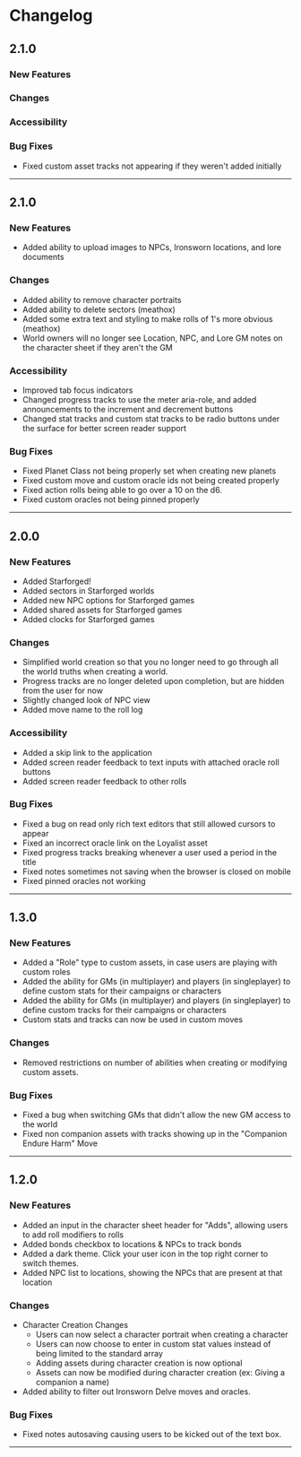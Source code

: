 # Changelog

## 2.1.0

### New Features

### Changes

### Accessibility

### Bug Fixes

- Fixed custom asset tracks not appearing if they weren't added initially

---

## 2.1.0

### New Features

- Added ability to upload images to NPCs, Ironsworn locations, and lore documents

### Changes

- Added ability to remove character portraits
- Added ability to delete sectors (meathox)
- Added some extra text and styling to make rolls of 1's more obvious (meathox)
- World owners will no longer see Location, NPC, and Lore GM notes on the character sheet if they aren't the GM

### Accessibility

- Improved tab focus indicators
- Changed progress tracks to use the meter aria-role, and added announcements to the increment and decrement buttons
- Changed stat tracks and custom stat tracks to be radio buttons under the surface for better screen reader support

### Bug Fixes

- Fixed Planet Class not being properly set when creating new planets
- Fixed custom move and custom oracle ids not being created properly
- Fixed action rolls being able to go over a 10 on the d6.
- Fixed custom oracles not being pinned properly

---

## 2.0.0

### New Features

- Added Starforged!
- Added sectors in Starforged worlds
- Added new NPC options for Starforged games
- Added shared assets for Starforged games
- Added clocks for Starforged games

### Changes

- Simplified world creation so that you no longer need to go through all the world truths when creating a world.
- Progress tracks are no longer deleted upon completion, but are hidden from the user for now
- Slightly changed look of NPC view
- Added move name to the roll log

### Accessibility

- Added a skip link to the application
- Added screen reader feedback to text inputs with attached oracle roll buttons
- Added screen reader feedback to other rolls

### Bug Fixes

- Fixed a bug on read only rich text editors that still allowed cursors to appear
- Fixed an incorrect oracle link on the Loyalist asset
- Fixed progress tracks breaking whenever a user used a period in the title
- Fixed notes sometimes not saving when the browser is closed on mobile
- Fixed pinned oracles not working

---

## 1.3.0

### New Features

- Added a "Role" type to custom assets, in case users are playing with custom roles
- Added the ability for GMs (in multiplayer) and players (in singleplayer) to define custom stats for their campaigns or characters
- Added the ability for GMs (in multiplayer) and players (in singleplayer) to define custom tracks for their campaigns or characters
- Custom stats and tracks can now be used in custom moves

### Changes

- Removed restrictions on number of abilities when creating or modifying custom assets.

### Bug Fixes

- Fixed a bug when switching GMs that didn't allow the new GM access to the world
- Fixed non companion assets with tracks showing up in the "Companion Endure Harm" Move

---

## 1.2.0

### New Features

- Added an input in the character sheet header for "Adds", allowing users to add roll modifiers to rolls
- Added bonds checkbox to locations & NPCs to track bonds
- Added a dark theme. Click your user icon in the top right corner to switch themes.
- Added NPC list to locations, showing the NPCs that are present at that location

### Changes

- Character Creation Changes
  - Users can now select a character portrait when creating a character
  - Users can now choose to enter in custom stat values instead of being limited to the standard array
  - Adding assets during character creation is now optional
  - Assets can now be modified during character creation (ex: Giving a companion a name)
- Added ability to filter out Ironsworn Delve moves and oracles.

### Bug Fixes

- Fixed notes autosaving causing users to be kicked out of the text box.

---
